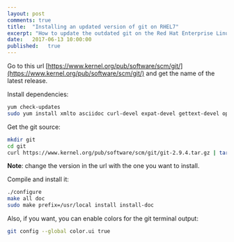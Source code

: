 ```yaml
---
layout: post
comments: true
title:  "Installing an updated version of git on RHEL7"
excerpt: "How to update the outdated git on the Red Hat Enterprise Linux 7"
date:   2017-06-13 10:00:00
published:   true
---
```


Go to this url [https://www.kernel.org/pub/software/scm/git/](https://www.kernel.org/pub/software/scm/git/) and get the name of the latest release.

Install dependencies:

```sh
yum check-updates
sudo yum install xmlto asciidoc curl-devel expat-devel gettext-devel openssl-devel zlib-devel
```

Get the git source:

```sh
mkdir git
cd git
curl https://www.kernel.org/pub/software/scm/git/git-2.9.4.tar.gz | tar xz --strip-components=1
```

**Note**: change the version in the url with the one you want to install.

Compile and install it:

```sh
./configure
make all doc
sudo make prefix=/usr/local install install-doc
```

Also, if you want, you can enable colors for the git terminal output:

```sh
git config --global color.ui true
```

